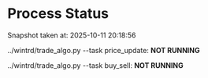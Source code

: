 # Process Status

Snapshot taken at: 2025-10-11 20:18:56

../wintrd/trade_algo.py --task price_update: **NOT RUNNING**

../wintrd/trade_algo.py --task buy_sell: **NOT RUNNING**

